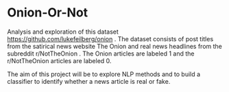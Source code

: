 # Onion-Or-Not

Analysis and exploration of this dataset https://github.com/lukefeilberg/onion .
The dataset consists of post titles from the satirical news website The Onion and real news headlines from the subreddit r/NotTheOnion .
The Onion articles are labeled 1 and the r/NotTheOnion articles are labeled 0.

The aim of this project will be to explore NLP methods and to build a classifier to identify whether a news article is real or fake.
